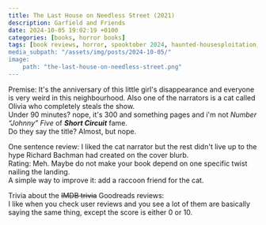 ```yaml
---
title: The Last House on Needless Street (2021)
description: Garfield and Friends
date: 2024-10-05 19:02:19 +0100
categories: [books, horror books]
tags: [book reviews, horror, spooktober 2024, haunted-housesploitation, they don't say the title]
media_subpath: "/assets/img/posts/2024-10-05/"
image:
    path: "the-last-house-on-needless-street.png"
---
```

<span class="reviewsection">Premise:</span> It's the anniversary of this little girl's disappearance and everyone is very weird in this neighbourhood. Also one of the narrators is a cat called Olivia who completely steals the show.<br/>
<span class="reviewsection">Under 90 minutes?</span> nope, it's 300 and something pages and i'm not *Number “Johnny” Five* of ***Short Circuit*** fame.<br/>
<span class="reviewsection">Do they say the title?</span> Almost, but nope.

<span class="reviewsection">One sentence review:</span> I liked the cat narrator but the rest didn't live up to the hype Richard Bachman had created on the cover blurb.<br/>
<span class="reviewsection">Rating:</span> Meh. Maybe do not make your book depend on one specific twist nailing the landing.<br/>
<span class="reviewsection">A simple way to improve it:</span> add a raccoon friend for the cat.

<span class="reviewsection">Trivia about the ~~IMDB trivia~~ Goodreads reviews:</span><br/>
I like when you check user reviews and you see a lot of them are basically saying the same thing, except the score is either 0 or 10.